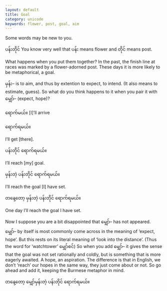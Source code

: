 ```yaml
---
layout: default
title: Goal
category: unicode
keywords: flower, post, goal, aim
---
```


<p>Some words may be new to you.</p>
<p><span class='mm3'>ပန်းတိုင်</span> You know very well that <span class='mm3'>ပန်း</span> means flower and <span class='mm3'>တိုင်</span> means post.</p>
<p>What happens when you put them together? In the past, the finish line at races was marked by a flower-adorned post. These days it is more likely to be metaphorical, a goal.</p>
<p><span class='mm3'>မှန်း</span>– is to aim, and thus by extention to expect, to intend. (It also means to estimate, guess). So what do you think happens to it when you pair it with <span class='mm3'>မျှော်</span>– (expect, hope)?</p>
<p><span class='mm3'>ရောက်မယ်။</span> [I]’ll arrive</p>
<p class="hide-trigger"><span class='mm3'>ရောက်ရမယ်။</span></p>
<p class='hide-this'>I’ll get [there].</p>

<p class="hide-trigger"><span class='mm3'>ပန်းတိုင် ရောက်ရမယ်။</span></p>
<p class='hide-this'>I’ll reach [my] goal.</p>

<p class="hide-trigger"><span class='mm3'>မှန်းတဲ့ ပန်းတိုင် ရောက်ရမယ်။</span></p>
<p class='hide-this'>I’ll reach the goal [I] have set.</p>

<p class="hide-trigger"><span class='mm3'>တနေ့တော့ မှန်းတဲ့ ပန်းတိုင် ရောက်ရမယ်။</span></p>
<p class='hide-this'>One day I’ll reach the goal I have set.</p>

<p>Now I suppose you are a bit disappointed that <span class='mm3'>မျှော်</span>– has not appeared. <span class='mm3'>မျှော်</span>– by itself is most commonly come across in the meaning of ‘expect, hope’. But this rests on its literal meaning of ‘look into the distance’. (Thus the word for ‘watchtower’ <span class='mm3'>မျှော်စင်</span>) So when you add <span class='mm3'>မျှော်</span>– it gives the sense that the goal was not set rationally and coldly, but is something that is more eagerly awaited. A hope, an aspiration. The difference is that in English, we don’t ‘reach’ our hopes in the same way, they just come about or not. So go ahead and add it, keeping the Burmese metaphor in mind.</p>
<p><span class='mm3'>တနေ့တော့ မျှော်မှန်းတဲ့ ပန်းတိုင် ရောက်ရမယ်။</span></p>
